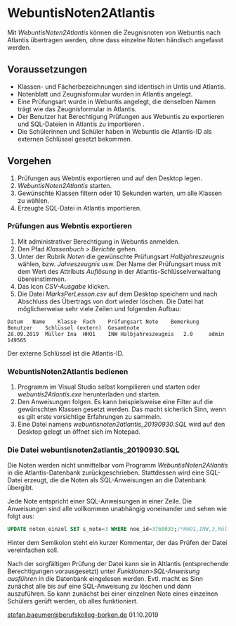 # WebuntisNoten2Atlantis

Mit *WebuntisNoten2Atlantis* können die Zeugnisnoten von Webuntis nach Atlantis übertragen werden, ohne dass einzelne Noten händisch angefasst werden.

## Voraussetzungen

* Klassen- und Fächerbezeichnungen sind identisch in Untis und Atlantis.
* Notenblatt und Zeugnisformular wurden in Atlantis angelegt.
* Eine Prüfungsart wurde in Webuntis angelegt, die denselben Namen trägt wie das Zeugnisformular in Atlantis.
* Der Benutzer hat Berechtigung Prüfungen aus Webuntis zu exportieren und SQL-Dateien in Atlantis zu importieren .               
* Die Schülerinnen und Schüler haben in Webuntis die Atlantis-ID als externen Schlüssel gesetzt bekommen.

## Vorgehen

1. Prüfungen aus Webntis exportieren und auf den Desktop legen.
2. *WebuntisNoten2Atlantis* starten.
3. Gewünschte Klassen filtern oder 10 Sekunden warten, um alle Klassen zu wählen.
4. Erzeugte SQL-Datei in Atlantis importieren.

### Prüfungen aus Webntis exportieren

1. Mit administrativer Berechtigung in Webuntis anmelden.
2. Den Pfad *Klassenbuch > Berichte* gehen.
3. Unter der Rubrik *Noten* die gewünschte Prüfungsart *Halbjahreszeugnis* wählen, bzw. *Jahreszeugnis* usw. Der Name der Prüfungsart muss mit dem Wert des Attributs *Auflösung* in der Atlantis-Schlüsselverwaltung übereinstimmen.
4. Das Icon *CSV-Ausgabe* klicken.
5. Die Datei *MarksPerLesson.csv* auf dem Desktop speichern und nach Abschluss des Übertrags von dort wieder löschen. Die Datei hat möglicherweise sehr viele Zeilen und folgenden Aufbau:

```
Datum	Name	Klasse	Fach	Prüfungsart	Note	Bemerkung	Benutzer	Schlüssel (extern)	Gesamtnote
28.09.2019	Müller Ina	HHO1	INW	Halbjahreszeugnis	2.0		admin	149565	
```
Der externe Schlüssel ist die Atlantis-ID.

### WebuntisNoten2Atlantis bedienen
1. Programm im Visual Studio selbst kompilieren und starten oder *webuntis2Atlantis.exe* herunterladen und starten.
2. Den Anweisungen folgen. Es kann beispielsweise eine Filter auf die gewünschten Klassen gesetzt werden. Das macht sicherlich Sinn, wenn es gilt erste vorsichtige Erfahrungen zu sammeln.
3. Eine Datei namens *webuntisnoten2atlantis_20190930.SQL* wird auf den Desktop gelegt un öffnet sich im Notepad. 


### Die Datei webuntisnoten2atlantis_20190930.SQL
Die Noten werden nicht unmittelbar vom Programm *WebuntisNoten2Atlantis* in die Atlantis-Datenbank zurückgeschrieben. Stattdessen wird eine SQL-Datei erzeugt, die die Noten als SQL-Anweisungen an die Datenbank übergibt.

Jede Note entspricht einer SQL-Anweisungen in einer Zeile. Die Anweisungen sind alle vollkommen unabhängig voneinander und sehen wie folgt aus:
```SQL
UPDATE noten_einzel SET s_note=3 WHERE noe_id=3760033;/*HHO1,INW,3,Müller I*/
```  
Hinter dem Semikolon steht ein kurzer Kommentar, der das Prüfen der Datei vereinfachen soll. 

Nach der sorgfältigen Prüfung der Datei kann sie in Altlantis (entsprechende Berechtigungen vorausgesetzt) unter *Funktionen>SQL-Anweisung ausführen* in die Datenbank eingelesen werden. 
Evtl. macht es Sinn zunächst alle bis auf eine SQL-Anweisung zu löschen und dann auszuführen. 
So kann zunächst bei einer einzelnen Note eines einzelnen Schülers gerüft werden, ob alles funktioniert.


stefan.baeumer@berufskolleg-borken.de 01.10.2019